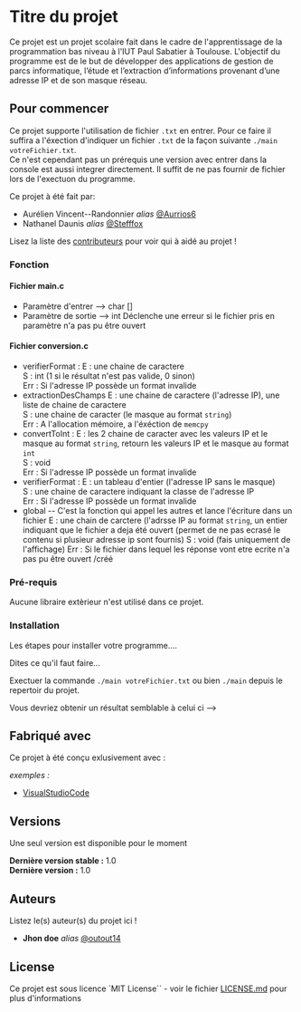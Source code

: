 # Titre du projet

Ce projet est un projet scolaire fait dans le cadre de l'apprentissage de la programmation bas niveau à l'IUT Paul Sabatier à Toulouse. L'objectif du programme est de le but de développer des applications de gestion de parcs informatique, l’étude et l’extraction d’informations provenant d’une adresse IP et de son masque réseau.

## Pour commencer

Ce projet supporte l'utilisation de fichier ``.txt`` en entrer. Pour ce faire il suffira a l'éxection d'indiquer un fichier ``.txt`` de la façon suivante ``./main votreFichier.txt``.\
Ce n'est cependant pas un prérequis une version avec entrer dans la console est aussi integrer directement. Il suffit de ne pas fournir de fichier lors de l'exectuon du programme.

Ce projet à été fait par:

* Aurélien Vincent--Randonnier _alias_ [@Aurrios6](https://github.com/Aurios6)
* Nathanel Daunis _alias_ [@Stefffox](https://github.com/Stefffox)

Lisez la liste des [contributeurs](https://github.com/Aurios6/MiniProjetC/contributors) pour voir qui à aidé au projet !

### Fonction

#### Fichier main.c

* Paramètre d'entrer --> char []
* Paramètre de sortie --> int
Déclenche une erreur si le fichier pris en paramètre n'a pas pu être ouvert

#### Fichier conversion.c

* verifierFormat :
  E : une chaine de caractere  
  S : int (1 si le résultat n'est pas valide, 0 sinon)  
  Err : Si l'adresse IP possède un format invalide  
* extractionDesChamps
  E : une chaine de caractere (l'adresse IP), une liste de chaine de caractere  
  S : une chaine de caracter (le masque au format ``string``)  
  Err : A l'allocation mémoire, a l'éxéction de ``memcpy``  
* convertToInt :
  E : les 2 chaine de caracter avec les valeurs IP et le masque au format ``string``, retourn les valeurs IP et le masque au format ``int``   
  S : void  
  Err : Si l'adresse IP possède un format invalide  
* verifierFormat :
  E : un tableau d'entier (l'adresse IP sans le masque)  
  S : une chaine de caractere indiquant la classe de l'adresse IP  
  Err : Si l'adresse IP possède un format invalide
* global -- C'est la fonction qui appel les autres et lance l'écriture dans un fichier
  E : une chain de carctere (l'adrsse IP au format ``string``, un entier indiquant que le fichier a deja été ouvert (permet de ne pas ecrasé le contenu si plusieur adresse ip sont fournis)
  S : void (fais uniquement de l'affichage)
  Err : Si le fichier dans lequel les réponse vont etre ecrite n'a pas pu être ouvert /créé


### Pré-requis

Aucune libraire extèrieur n'est utilisé dans ce projet.

### Installation

Les étapes pour installer votre programme....

Dites ce qu'il faut faire...

Exectuer la commande ``./main votreFichier.txt`` ou bien ``./main`` depuis le repertoir du projet.


Vous devriez obtenir un résultat semblable à celui ci -->

## Fabriqué avec

Ce projet à été conçu exlusivement avec :

_exemples :_
* [VisualStudioCode](https://code.visualstudio.com)


## Versions
Une seul version est disponible pour le moment

**Dernière version stable :** 1.0  
**Dernière version :** 1.0

## Auteurs
Listez le(s) auteur(s) du projet ici !
* **Jhon doe** _alias_ [@outout14](https://github.com/outout14)


## License

Ce projet est sous licence `MIT License`` - voir le fichier [LICENSE.md](LICENSE.md) pour plus d'informations

